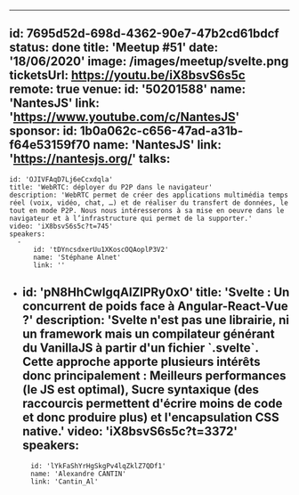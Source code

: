 ---
id: 7695d52d-698d-4362-90e7-47b2cd61bdcf
status: done
title: 'Meetup #51'
date: '18/06/2020'
image: /images/meetup/svelte.png
ticketsUrl: https://youtu.be/iX8bsvS6s5c
remote: true
venue:
  id: '50201588'
  name: 'NantesJS'
  link: 'https://www.youtube.com/c/NantesJS'
sponsor:
    id: 1b0a062c-c656-47ad-a31b-f64e53159f70
    name: 'NantesJS'
    link: 'https://nantesjs.org/'
talks:
  -
    id: 'OJIVFAqD7Lj6eCcxdqla'
    title: 'WebRTC: déployer du P2P dans le navigateur'
    description: 'WebRTC permet de créer des applications multimédia temps réel (voix, vidéo, chat, …) et de réaliser du transfert de données, le tout en mode P2P. Nous nous intéresserons à sa mise en oeuvre dans le navigateur et à l’infrastructure qui permet de la supporter.'
    video: 'iX8bsvS6s5c?t=745'
    speakers:
      -
          id: 'tDYncsdxerUu1XKoscOQAoplP3V2'
          name: 'Stéphane Alnet'
          link: ''
  -
    id: 'pN8HhCwIgqAIZIPRy0xO'
    title: 'Svelte : Un concurrent de poids face à Angular-React-Vue ?'
    description: 'Svelte n&#x27;est pas une librairie, ni un framework mais un compilateur générant du VanillaJS à partir d&#x27;un fichier &#x60;.svelte&#x60;.
Cette approche apporte plusieurs intérêts donc principalement : Meilleurs performances (le JS est optimal), Sucre syntaxique (des raccourcis permettent d&#x27;écrire moins de code et donc produire plus) et l&#x27;encapsulation CSS native.'
    video: 'iX8bsvS6s5c?t=3372'
    speakers:
      -
          id: 'lYkFaShYrHgSkgPv4lqZklZ7QDf1'
          name: 'Alexandre CANTIN'
          link: 'Cantin_Al'
